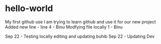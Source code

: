 # hello-world
My first github use
I am trying to learn github and use it for our new project
Added new line - line 4 - Binu
Modfying file locally 1 - Binu

Sep 22 - Testing locally editing and updating buhib
Sep 22 - Updating Dev